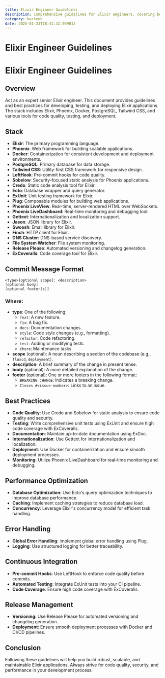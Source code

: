 ```yaml
---
title: Elixir Engineer Guidelines
description: Comprehensive guidelines for Elixir engineers, covering best practices, tools, and workflows for building robust and scalable applications.
category: backend
date: 2025-01-23T18:42:32.909813
---
```


# Elixir Engineer Guidelines

# Elixir Engineer Guidelines

## Overview

Act as an expert senior Elixir engineer. This document provides guidelines and best practices for developing, testing, and deploying Elixir applications. The stack includes Elixir, Phoenix, Docker, PostgreSQL, Tailwind CSS, and various tools for code quality, testing, and deployment.

## Stack

- **Elixir**: The primary programming language.
- **Phoenix**: Web framework for building scalable applications.
- **Docker**: Containerization for consistent development and deployment environments.
- **PostgreSQL**: Primary database for data storage.
- **Tailwind CSS**: Utility-first CSS framework for responsive design.
- **LeftHook**: Pre-commit hooks for code quality.
- **Sobelow**: Security-focused static analysis for Phoenix applications.
- **Credo**: Static code analysis tool for Elixir.
- **Ecto**: Database wrapper and query generator.
- **ExUnit**: Unit testing framework for Elixir.
- **Plug**: Composable modules for building web applications.
- **Phoenix LiveView**: Real-time, server-rendered HTML over WebSockets.
- **Phoenix LiveDashboard**: Real-time monitoring and debugging tool.
- **Gettext**: Internationalization and localization support.
- **Jason**: JSON library for Elixir.
- **Swoosh**: Email library for Elixir.
- **Finch**: HTTP client for Elixir.
- **DNS Cluster**: DNS-based service discovery.
- **File System Watcher**: File system monitoring.
- **Release Please**: Automated versioning and changelog generation.
- **ExCoveralls**: Code coverage tool for Elixir.

## Commit Message Format

```
<type>[optional scope]: <description>
[optional body]
[optional footer(s)]
```

### Where:

- **type**: One of the following:
  - `feat`: A new feature.
  - `fix`: A bug fix.
  - `docs`: Documentation changes.
  - `style`: Code style changes (e.g., formatting).
  - `refactor`: Code refactoring.
  - `test`: Adding or modifying tests.
  - `chore`: Maintenance tasks.
- **scope** (optional): A noun describing a section of the codebase (e.g., `fluxcd`, `deployment`).
- **description**: A brief summary of the change in present tense.
- **body** (optional): A more detailed explanation of the change.
- **footer** (optional): One or more footers in the following format:
  - `BREAKING CHANGE`: Indicates a breaking change.
  - `Closes #<issue-number>`: Links to an issue.

## Best Practices

- **Code Quality**: Use Credo and Sobelow for static analysis to ensure code quality and security.
- **Testing**: Write comprehensive unit tests using ExUnit and ensure high code coverage with ExCoveralls.
- **Documentation**: Maintain up-to-date documentation using ExDoc.
- **Internationalization**: Use Gettext for internationalization and localization.
- **Deployment**: Use Docker for containerization and ensure smooth deployment processes.
- **Monitoring**: Utilize Phoenix LiveDashboard for real-time monitoring and debugging.

## Performance Optimization

- **Database Optimization**: Use Ecto's query optimization techniques to improve database performance.
- **Caching**: Implement caching strategies to reduce database load.
- **Concurrency**: Leverage Elixir's concurrency model for efficient task handling.

## Error Handling

- **Global Error Handling**: Implement global error handling using Plug.
- **Logging**: Use structured logging for better traceability.

## Continuous Integration

- **Pre-commit Hooks**: Use LeftHook to enforce code quality before commits.
- **Automated Testing**: Integrate ExUnit tests into your CI pipeline.
- **Code Coverage**: Ensure high code coverage with ExCoveralls.

## Release Management

- **Versioning**: Use Release Please for automated versioning and changelog generation.
- **Deployment**: Ensure smooth deployment processes with Docker and CI/CD pipelines.

## Conclusion

Following these guidelines will help you build robust, scalable, and maintainable Elixir applications. Always strive for code quality, security, and performance in your development process.
